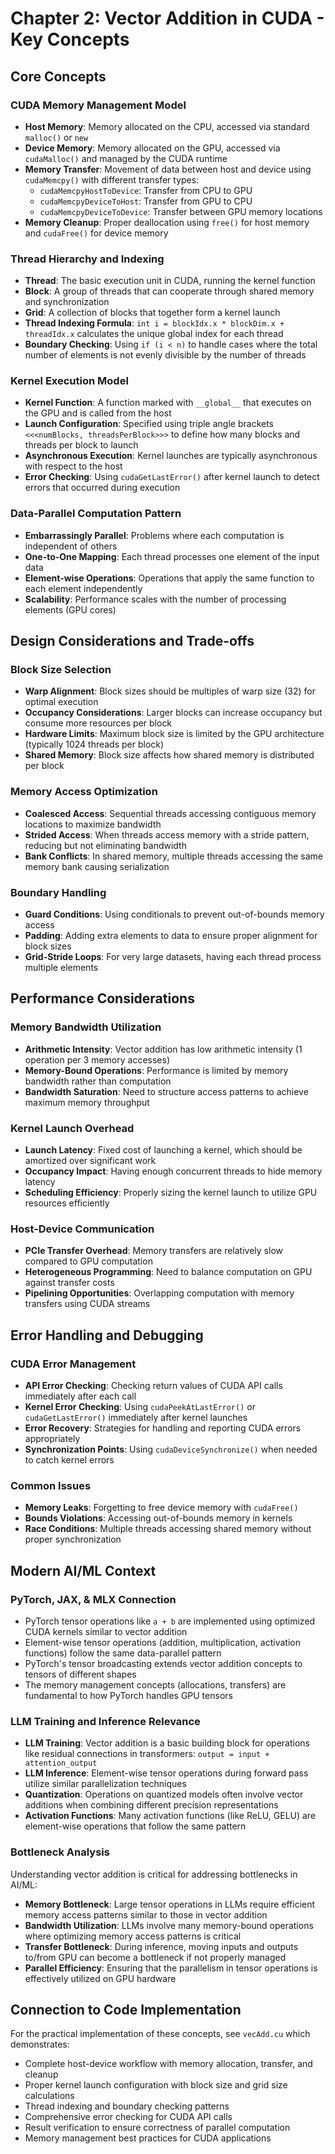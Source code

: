 # Chapter 2: Vector Addition in CUDA - Key Concepts

## Core Concepts

### CUDA Memory Management Model
- **Host Memory**: Memory allocated on the CPU, accessed via standard `malloc()` or `new`
- **Device Memory**: Memory allocated on the GPU, accessed via `cudaMalloc()` and managed by the CUDA runtime
- **Memory Transfer**: Movement of data between host and device using `cudaMemcpy()` with different transfer types:
  - `cudaMemcpyHostToDevice`: Transfer from CPU to GPU
  - `cudaMemcpyDeviceToHost`: Transfer from GPU to CPU
  - `cudaMemcpyDeviceToDevice`: Transfer between GPU memory locations
- **Memory Cleanup**: Proper deallocation using `free()` for host memory and `cudaFree()` for device memory

### Thread Hierarchy and Indexing
- **Thread**: The basic execution unit in CUDA, running the kernel function
- **Block**: A group of threads that can cooperate through shared memory and synchronization
- **Grid**: A collection of blocks that together form a kernel launch
- **Thread Indexing Formula**: `int i = blockIdx.x * blockDim.x + threadIdx.x` calculates the unique global index for each thread
- **Boundary Checking**: Using `if (i < n)` to handle cases where the total number of elements is not evenly divisible by the number of threads

### Kernel Execution Model
- **Kernel Function**: A function marked with `__global__` that executes on the GPU and is called from the host
- **Launch Configuration**: Specified using triple angle brackets `<<<numBlocks, threadsPerBlock>>>` to define how many blocks and threads per block to launch
- **Asynchronous Execution**: Kernel launches are typically asynchronous with respect to the host
- **Error Checking**: Using `cudaGetLastError()` after kernel launch to detect errors that occurred during execution

### Data-Parallel Computation Pattern
- **Embarrassingly Parallel**: Problems where each computation is independent of others
- **One-to-One Mapping**: Each thread processes one element of the input data
- **Element-wise Operations**: Operations that apply the same function to each element independently
- **Scalability**: Performance scales with the number of processing elements (GPU cores)

## Design Considerations and Trade-offs

### Block Size Selection
- **Warp Alignment**: Block sizes should be multiples of warp size (32) for optimal execution
- **Occupancy Considerations**: Larger blocks can increase occupancy but consume more resources per block
- **Hardware Limits**: Maximum block size is limited by the GPU architecture (typically 1024 threads per block)
- **Shared Memory**: Block size affects how shared memory is distributed per block

### Memory Access Optimization
- **Coalesced Access**: Sequential threads accessing contiguous memory locations to maximize bandwidth
- **Strided Access**: When threads access memory with a stride pattern, reducing but not eliminating bandwidth
- **Bank Conflicts**: In shared memory, multiple threads accessing the same memory bank causing serialization

### Boundary Handling
- **Guard Conditions**: Using conditionals to prevent out-of-bounds memory access
- **Padding**: Adding extra elements to data to ensure proper alignment for block sizes
- **Grid-Stride Loops**: For very large datasets, having each thread process multiple elements

## Performance Considerations

### Memory Bandwidth Utilization
- **Arithmetic Intensity**: Vector addition has low arithmetic intensity (1 operation per 3 memory accesses)
- **Memory-Bound Operations**: Performance is limited by memory bandwidth rather than computation
- **Bandwidth Saturation**: Need to structure access patterns to achieve maximum memory throughput

### Kernel Launch Overhead
- **Launch Latency**: Fixed cost of launching a kernel, which should be amortized over significant work
- **Occupancy Impact**: Having enough concurrent threads to hide memory latency
- **Scheduling Efficiency**: Properly sizing the kernel launch to utilize GPU resources efficiently

### Host-Device Communication
- **PCIe Transfer Overhead**: Memory transfers are relatively slow compared to GPU computation
- **Heterogeneous Programming**: Need to balance computation on GPU against transfer costs
- **Pipelining Opportunities**: Overlapping computation with memory transfers using CUDA streams

## Error Handling and Debugging

### CUDA Error Management
- **API Error Checking**: Checking return values of CUDA API calls immediately after each call
- **Kernel Error Checking**: Using `cudaPeekAtLastError()` or `cudaGetLastError()` immediately after kernel launches
- **Error Recovery**: Strategies for handling and reporting CUDA errors appropriately
- **Synchronization Points**: Using `cudaDeviceSynchronize()` when needed to catch kernel errors

### Common Issues
- **Memory Leaks**: Forgetting to free device memory with `cudaFree()`
- **Bounds Violations**: Accessing out-of-bounds memory in kernels
- **Race Conditions**: Multiple threads accessing shared memory without proper synchronization

## Modern AI/ML Context

### PyTorch, JAX, & MLX Connection
- PyTorch tensor operations like `a + b` are implemented using optimized CUDA kernels similar to vector addition
- Element-wise tensor operations (addition, multiplication, activation functions) follow the same data-parallel pattern
- PyTorch's tensor broadcasting extends vector addition concepts to tensors of different shapes
- The memory management concepts (allocations, transfers) are fundamental to how PyTorch handles GPU tensors

### LLM Training and Inference Relevance
- **LLM Training**: Vector addition is a basic building block for operations like residual connections in transformers: `output = input + attention_output`
- **LLM Inference**: Element-wise tensor operations during forward pass utilize similar parallelization techniques
- **Quantization**: Operations on quantized models often involve vector additions when combining different precision representations
- **Activation Functions**: Many activation functions (like ReLU, GELU) are element-wise operations that follow the same pattern

### Bottleneck Analysis
Understanding vector addition is critical for addressing bottlenecks in AI/ML:
- **Memory Bottleneck**: Large tensor operations in LLMs require efficient memory access patterns similar to those in vector addition
- **Bandwidth Utilization**: LLMs involve many memory-bound operations where optimizing memory access patterns is critical
- **Transfer Bottleneck**: During inference, moving inputs and outputs to/from GPU can become a bottleneck if not properly managed
- **Parallel Efficiency**: Ensuring that the parallelism in tensor operations is effectively utilized on GPU hardware

## Connection to Code Implementation

For the practical implementation of these concepts, see `vecAdd.cu` which demonstrates:
- Complete host-device workflow with memory allocation, transfer, and cleanup
- Proper kernel launch configuration with block size and grid size calculations
- Thread indexing and boundary checking patterns
- Comprehensive error checking for CUDA API calls
- Result verification to ensure correctness of parallel computation
- Memory management best practices for CUDA applications